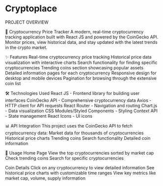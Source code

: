 # Cryptoplace
PROJECT OVERVIEW

🚀 Cryptocurrency Price Tracker
A modern, real-time cryptocurrency tracking application built with React JS and powered by the CoinGecko API. Monitor prices, view historical data, and stay updated with the latest trends in the crypto market.

✨ Features
Real-time cryptocurrency price tracking
Historical price data visualization with interactive charts
Search functionality for finding specific cryptocurrencies
Trending coins section showcasing popular assets
Detailed information pages for each cryptocurrency
Responsive design for desktop and mobile devices
Pagination for browsing through the extensive coin list


🛠️ Technologies Used
React JS - Frontend library for building user interfaces
CoinGecko API - Comprehensive cryptocurrency data
Axios - HTTP client for API requests
React Router - Navigation and routing
Chart.js - Data visualization
CSS Modules/Styled Components - Styling
Context API - State management
React Icons - UI icons


📊 API Integration
This project uses the CoinGecko API to fetch cryptocurrency data:
Market data for thousands of cryptocurrencies
Historical price charts
Trending coins
Search functionality
Detailed coin information


📱 Usage
Home Page
View the top cryptocurrencies sorted by market cap
Check trending coins
Search for specific cryptocurrencies

Coin Details
Click on any cryptocurrency to view detailed information
See historical price charts with customizable time ranges
View key metrics like market cap, volume, supply information
